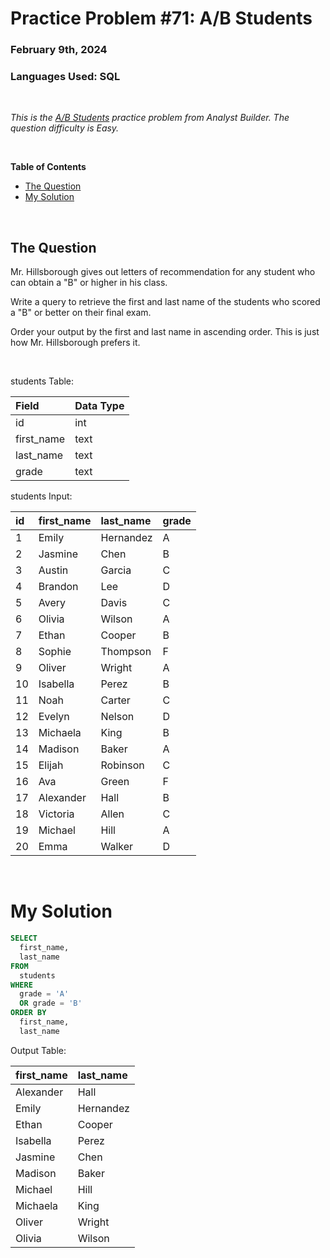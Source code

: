 # **Practice Problem #71: A/B Students**
### February 9th, 2024
### Languages Used: SQL

<br>

*This is the [A/B Students](https://www.analystbuilder.com/questions/ab-students-ZspGa) practice problem from Analyst Builder. The question difficulty is Easy.*

<br>

**Table of Contents**

-   [The Question](#the-question)
-   [My Solution](#my-solution)
  
<br>

## The Question

Mr. Hillsborough gives out letters of recommendation for any student who can obtain a "B" or higher in his class.

Write a query to retrieve the first and last name of the students who scored a "B" or better on their final exam.

Order your output by the first and last name in ascending order. This is just how Mr. Hillsborough prefers it.

<br>

students Table:

| Field      | Data Type |
| :--------- | :-------- |
| id         | int       |
| first_name | text      |
| last_name  | text      |
| grade      | text      |

students Input:

| id | first_name | last_name | grade |
| :- | :--------- | :-------- | :---- |
| 1  | Emily      | Hernandez | A     |
| 2  | Jasmine    | Chen      | B     |
| 3  | Austin     | Garcia    | C     |
| 4  | Brandon    | Lee       | D     |
| 5  | Avery      | Davis     | C     |
| 6  | Olivia     | Wilson    | A     |
| 7  | Ethan      | Cooper    | B     |
| 8  | Sophie     | Thompson  | F     |
| 9  | Oliver     | Wright    | A     |
| 10 | Isabella   | Perez     | B     |
| 11 | Noah       | Carter    | C     |
| 12 | Evelyn     | Nelson    | D     |
| 13 | Michaela   | King      | B     |
| 14 | Madison    | Baker     | A     |
| 15 | Elijah     | Robinson  | C     |
| 16 | Ava        | Green     | F     |
| 17 | Alexander  | Hall      | B     |
| 18 | Victoria   | Allen     | C     |
| 19 | Michael    | Hill      | A     |
| 20 | Emma       | Walker    | D     |

<br>

# My Solution

``` SQL
SELECT 
  first_name,
  last_name
FROM 
  students
WHERE 
  grade = 'A'
  OR grade = 'B'
ORDER BY
  first_name,
  last_name
```

Output Table:

| first_name | last_name |
| :--------- | :-------- |
| Alexander  | Hall      |
| Emily      | Hernandez |
| Ethan      | Cooper    |
| Isabella   | Perez     |
| Jasmine    | Chen      |
| Madison    | Baker     |
| Michael    | Hill      |
| Michaela   | King      |
| Oliver     | Wright    |
| Olivia     | Wilson    |
